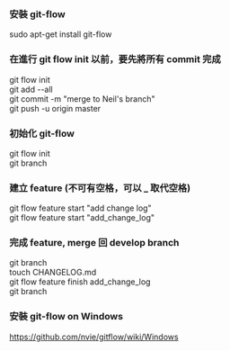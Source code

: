 ### 安裝 git-flow ###
sudo apt-get install git-flow  

### 在進行 git flow init 以前，要先將所有 commit 完成 ###
git flow init  
git add --all  
git commit -m "merge to Neil's branch"  
git push -u origin master  

### 初始化 git-flow ###
git flow init  
git branch  

### 建立 feature (不可有空格，可以 _ 取代空格) ###
git flow feature start "add change log"  
git flow feature start "add_change_log"  

### 完成 feature, merge 回 develop branch ###
git branch  
touch CHANGELOG.md  
git flow feature finish add_change_log  
git branch  

### 安裝 git-flow on Windows ###
https://github.com/nvie/gitflow/wiki/Windows  
